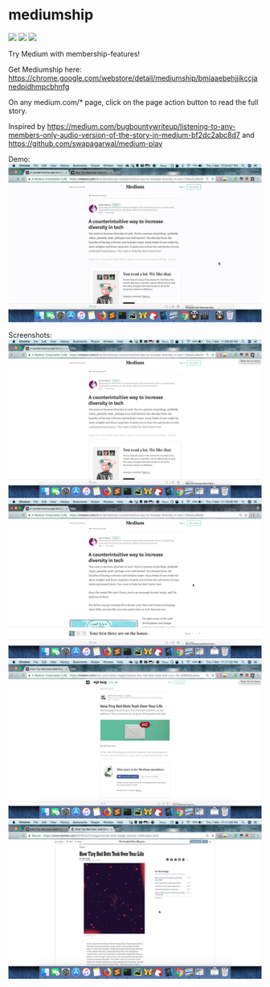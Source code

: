 # mediumship

![](https://img.shields.io/chrome-web-store/v/bmiaaebehjjikccjanedpidhmpcbhnfg.svg) ![](https://img.shields.io/chrome-web-store/rating/bmiaaebehjjikccjanedpidhmpcbhnfg.svg?maxAge=2592000) ![](https://img.shields.io/chrome-web-store/users/bmiaaebehjjikccjanedpidhmpcbhnfg.svg?maxAge=2592000)

Try Medium with membership-features!

Get Mediumship here: https://chrome.google.com/webstore/detail/mediumship/bmiaaebehjjikccjanedpidhmpcbhnfg

On any medium.com/* page, click on the page action button to read the full story.

Inspired by https://medium.com/bugbountywriteup/listening-to-any-members-only-audio-version-of-the-story-in-medium-bf2dc2abc8d7 and https://github.com/swapagarwal/medium-play

Demo: ![](demo.gif)

Screenshots:
![](mediumship-1.png)
![](mediumship-2.png)
![](mediumship-3.png)
![](mediumship-4.png)
